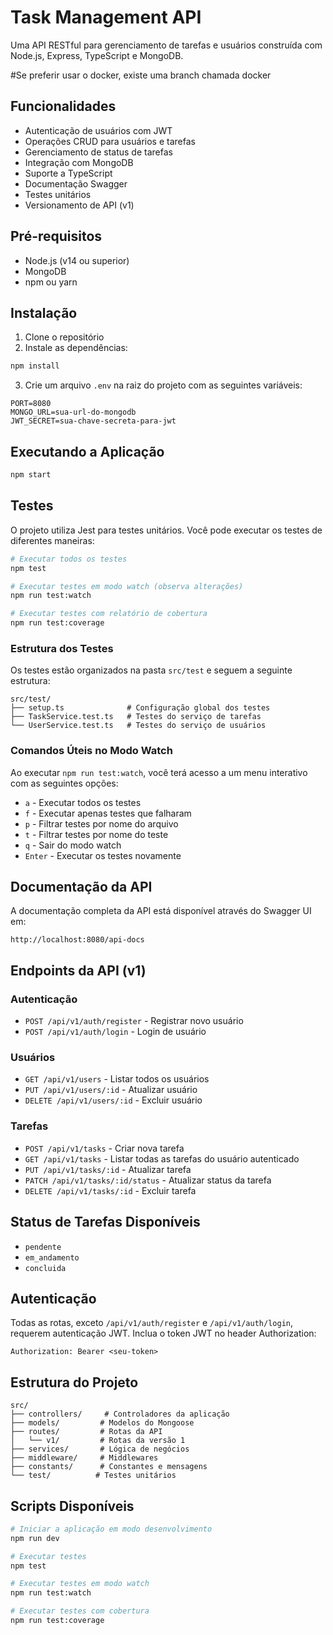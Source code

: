 # Task Management API

Uma API RESTful para gerenciamento de tarefas e usuários construída com Node.js, Express, TypeScript e MongoDB.

#Se preferir usar o docker, existe uma branch chamada docker

## Funcionalidades

- Autenticação de usuários com JWT
- Operações CRUD para usuários e tarefas
- Gerenciamento de status de tarefas
- Integração com MongoDB
- Suporte a TypeScript
- Documentação Swagger
- Testes unitários
- Versionamento de API (v1)

## Pré-requisitos

- Node.js (v14 ou superior)
- MongoDB
- npm ou yarn

## Instalação

1. Clone o repositório
2. Instale as dependências:

```bash
npm install
```

3. Crie um arquivo `.env` na raiz do projeto com as seguintes variáveis:

```env
PORT=8080
MONGO_URL=sua-url-do-mongodb
JWT_SECRET=sua-chave-secreta-para-jwt
```

## Executando a Aplicação

```bash
npm start
```

## Testes

O projeto utiliza Jest para testes unitários. Você pode executar os testes de diferentes maneiras:

```bash
# Executar todos os testes
npm test

# Executar testes em modo watch (observa alterações)
npm run test:watch

# Executar testes com relatório de cobertura
npm run test:coverage
```

### Estrutura dos Testes

Os testes estão organizados na pasta `src/test` e seguem a seguinte estrutura:

```
src/test/
├── setup.ts              # Configuração global dos testes
├── TaskService.test.ts   # Testes do serviço de tarefas
└── UserService.test.ts   # Testes do serviço de usuários
```

### Comandos Úteis no Modo Watch

Ao executar `npm run test:watch`, você terá acesso a um menu interativo com as seguintes opções:

- `a` - Executar todos os testes
- `f` - Executar apenas testes que falharam
- `p` - Filtrar testes por nome do arquivo
- `t` - Filtrar testes por nome do teste
- `q` - Sair do modo watch
- `Enter` - Executar os testes novamente

## Documentação da API

A documentação completa da API está disponível através do Swagger UI em:

```
http://localhost:8080/api-docs
```

## Endpoints da API (v1)

### Autenticação

- `POST /api/v1/auth/register` - Registrar novo usuário
- `POST /api/v1/auth/login` - Login de usuário

### Usuários

- `GET /api/v1/users` - Listar todos os usuários
- `PUT /api/v1/users/:id` - Atualizar usuário
- `DELETE /api/v1/users/:id` - Excluir usuário

### Tarefas

- `POST /api/v1/tasks` - Criar nova tarefa
- `GET /api/v1/tasks` - Listar todas as tarefas do usuário autenticado
- `PUT /api/v1/tasks/:id` - Atualizar tarefa
- `PATCH /api/v1/tasks/:id/status` - Atualizar status da tarefa
- `DELETE /api/v1/tasks/:id` - Excluir tarefa

## Status de Tarefas Disponíveis

- `pendente`
- `em_andamento`
- `concluida`

## Autenticação

Todas as rotas, exceto `/api/v1/auth/register` e `/api/v1/auth/login`, requerem autenticação JWT.
Inclua o token JWT no header Authorization:

```
Authorization: Bearer <seu-token>
```

## Estrutura do Projeto

```
src/
├── controllers/     # Controladores da aplicação
├── models/         # Modelos do Mongoose
├── routes/         # Rotas da API
│   └── v1/         # Rotas da versão 1
├── services/       # Lógica de negócios
├── middleware/     # Middlewares
├── constants/      # Constantes e mensagens
└── test/          # Testes unitários
```

## Scripts Disponíveis

```bash
# Iniciar a aplicação em modo desenvolvimento
npm run dev

# Executar testes
npm test

# Executar testes em modo watch
npm run test:watch

# Executar testes com cobertura
npm run test:coverage
```
